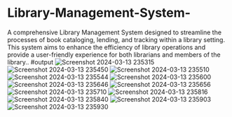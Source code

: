 # Library-Management-System-
A comprehensive Library Management System designed to streamline the processes of book cataloging, lending, and tracking within a library setting. This system aims to enhance the efficiency of library operations and provide a user-friendly experience for both librarians and members of the library..
#output
![Screenshot 2024-03-13 235315](https://github.com/SikanderHayatKhan/Library-Management-System-/assets/142599277/0c16395d-ac1b-4afa-811f-71de26822d6b)
![Screenshot 2024-03-13 235450](https://github.com/SikanderHayatKhan/Library-Management-System-/assets/142599277/828ae257-0bdc-4243-9cc7-ede11b677c71)
![Screenshot 2024-03-13 235510](https://github.com/SikanderHayatKhan/Library-Management-System-/assets/142599277/4f2f9a8d-e6a4-4cf2-830a-83fd9493b6d6)
![Screenshot 2024-03-13 235544](https://github.com/SikanderHayatKhan/Library-Management-System-/assets/142599277/f14acc1d-f33a-4f61-9459-32d389a35734)
![Screenshot 2024-03-13 235600](https://github.com/SikanderHayatKhan/Library-Management-System-/assets/142599277/dd5d4556-e5ee-4b7b-a68c-a060057f9588)
![Screenshot 2024-03-13 235646](https://github.com/SikanderHayatKhan/Library-Management-System-/assets/142599277/02dee8b2-b674-4e65-9c7c-a73054594792)
![Screenshot 2024-03-13 235656](https://github.com/SikanderHayatKhan/Library-Management-System-/assets/142599277/21ddccc8-962e-4004-b4b3-60b7c3d756b3)
![Screenshot 2024-03-13 235710](https://github.com/SikanderHayatKhan/Library-Management-System-/assets/142599277/88ac343b-428a-4417-9f08-82c0e4150252)
![Screenshot 2024-03-13 235816](https://github.com/SikanderHayatKhan/Library-Management-System-/assets/142599277/31bb1740-1a41-4af3-b7b4-359ab70fe1bb)
![Screenshot 2024-03-13 235840](https://github.com/SikanderHayatKhan/Library-Management-System-/assets/142599277/f9a1d5a3-1a41-4cf5-a374-4801f4ef5f89)
![Screenshot 2024-03-13 235903](https://github.com/SikanderHayatKhan/Library-Management-System-/assets/142599277/a5384a7a-20d6-4aa6-9059-45f3384a86af)
![Screenshot 2024-03-13 235930](https://github.com/SikanderHayatKhan/Library-Management-System-/assets/142599277/6311a8fe-ff85-45e8-a4a0-68c388a92975)
